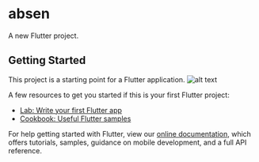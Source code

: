 # absen

A new Flutter project.

## Getting Started

This project is a starting point for a Flutter application.
![alt text](https://drive.google.com/uc?export=view&id=1QiaU8icfbhIEg_ZFMPEH6PjFXYhMuB-j)

A few resources to get you started if this is your first Flutter project:

- [Lab: Write your first Flutter app](https://flutter.dev/docs/get-started/codelab)
- [Cookbook: Useful Flutter samples](https://flutter.dev/docs/cookbook)

For help getting started with Flutter, view our
[online documentation](https://flutter.dev/docs), which offers tutorials,
samples, guidance on mobile development, and a full API reference.
